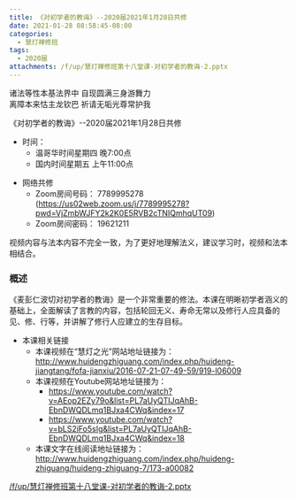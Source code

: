 ```yaml
---
title: 《对初学者的教诲》--2020届2021年1月28日共修
date: 2021-01-28 08:58:45-08:00
categories:
  - 慧灯禅修班
tags:
  - 2020届
attachments: /f/up/慧灯禅修班第十八堂课-对初学者的教诲-2.pptx
---
```

诸法等性本基法界中 自现圆满三身游舞力  
离障本来怙主龙钦巴 祈请无垢光尊常护我  

《对初学者的教诲》--2020届2021年1月28日共修

- 时间：
  - 温哥华时间星期四 晚7:00点
  - 国内时间星期五 上午11:00点

* 网络共修
  * Zoom房间号码： 7789995278 (<https://us02web.zoom.us/j/7789995278?pwd=VjZmbWJFY2k2K0E5RVB2cTNIQmhqUT09>)
  * Zoom房间密码： 19621211

视频内容与法本内容不完全一致，为了更好地理解法义，建议学习时，视频和法本相结合。

### 概述

《麦彭仁波切对初学者的教诲》是一个非常重要的修法。本课在明晰初学者涵义的基础上，全面解读了言教的内容，包括轮回无义、寿命无常以及修行人应具备的见、修、行等，并讲解了修行人应建立的生存目标。

- 本课相关链接
  - 本课视频在“慧灯之光”网站地址链接为： <http://www.huidengzhiguang.com/index.php/huideng-jiangtang/fofa-jianxiu/2016-07-21-07-49-59/919-l06009>
  - 本课视频在Youtube网站地址链接为：
    - <https://www.youtube.com/watch?v=AEop2EZy79o&list=PL7aUyQTIJqAhB-EbnDWQDLmq1BJxa4CWq&index=17>
    - <https://www.youtube.com/watch?v=bLS2iFo5sIg&list=PL7aUyQTIJqAhB-EbnDWQDLmq1BJxa4CWq&index=18>
  - 本课文字在线阅读地址链接为： <http://www.huidengzhiguang.com/index.php/huideng-zhiguang/huideng-zhiguang-7/173-a00082>
  

[/f/up/慧灯禅修班第十八堂课-对初学者的教诲-2.pptx](https://s3.ap-northeast-1.wasabisys.com/hdcx/hdv/f/up/慧灯禅修班第十八堂课-对初学者的教诲-2.pptx)